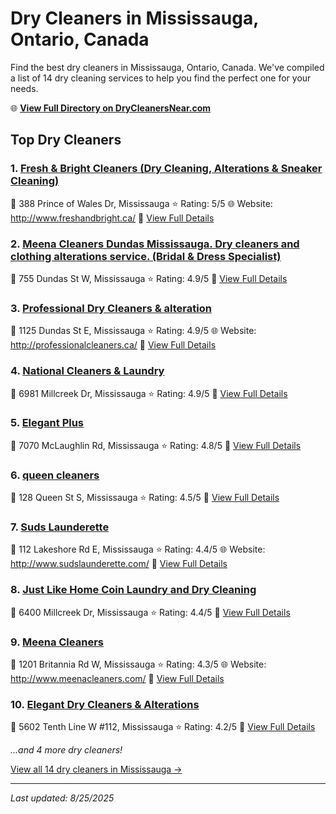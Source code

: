 # Dry Cleaners in Mississauga, Ontario, Canada

Find the best dry cleaners in Mississauga, Ontario, Canada. We've compiled a list of 14 dry cleaning services to help you find the perfect one for your needs.

🌐 **[View Full Directory on DryCleanersNear.com](https://drycleanersnear.com/city/Canada/Ontario/Mississauga)**

## Top Dry Cleaners

### 1. [Fresh & Bright Cleaners (Dry Cleaning, Alterations & Sneaker Cleaning)](https://drycleanersnear.com/dryCleaner/68a67ef3c2af6b6dc01e9498/fresh-bright-cleaners-dry-cleaning-alterations-sneaker-cleaning)
📍 388 Prince of Wales Dr, Mississauga
⭐ Rating: 5/5
🌐 Website: http://www.freshandbright.ca/
🔗 [View Full Details](https://drycleanersnear.com/dryCleaner/68a67ef3c2af6b6dc01e9498/fresh-bright-cleaners-dry-cleaning-alterations-sneaker-cleaning)

### 2. [Meena Cleaners Dundas Mississauga. Dry cleaners and clothing alterations service. (Bridal & Dress Specialist)](https://drycleanersnear.com/dryCleaner/68a67efec2af6b6dc01e94f2/meena-cleaners-dundas-mississauga-dry-cleaners-and-clothing-alterations-service-bridal-dress-specialist)
📍 755 Dundas St W, Mississauga
⭐ Rating: 4.9/5
🔗 [View Full Details](https://drycleanersnear.com/dryCleaner/68a67efec2af6b6dc01e94f2/meena-cleaners-dundas-mississauga-dry-cleaners-and-clothing-alterations-service-bridal-dress-specialist)

### 3. [Professional Dry Cleaners & alteration](https://drycleanersnear.com/dryCleaner/68a67f03c2af6b6dc01e9512/professional-dry-cleaners-alteration)
📍 1125 Dundas St E, Mississauga
⭐ Rating: 4.9/5
🌐 Website: http://professionalcleaners.ca/
🔗 [View Full Details](https://drycleanersnear.com/dryCleaner/68a67f03c2af6b6dc01e9512/professional-dry-cleaners-alteration)

### 4. [National Cleaners & Laundry](https://drycleanersnear.com/dryCleaner/68a67f49c2af6b6dc01e9785/national-cleaners-laundry)
📍 6981 Millcreek Dr, Mississauga
⭐ Rating: 4.9/5
🔗 [View Full Details](https://drycleanersnear.com/dryCleaner/68a67f49c2af6b6dc01e9785/national-cleaners-laundry)

### 5. [Elegant Plus](https://drycleanersnear.com/dryCleaner/68a67f57c2af6b6dc01e980a/elegant-plus)
📍 7070 McLaughlin Rd, Mississauga
⭐ Rating: 4.8/5
🔗 [View Full Details](https://drycleanersnear.com/dryCleaner/68a67f57c2af6b6dc01e980a/elegant-plus)

### 6. [queen cleaners](https://drycleanersnear.com/dryCleaner/68a67f4bc2af6b6dc01e97a5/queen-cleaners)
📍 128 Queen St S, Mississauga
⭐ Rating: 4.5/5
🔗 [View Full Details](https://drycleanersnear.com/dryCleaner/68a67f4bc2af6b6dc01e97a5/queen-cleaners)

### 7. [Suds Launderette](https://drycleanersnear.com/dryCleaner/68a67edcc2af6b6dc01e93cd/suds-launderette)
📍 112 Lakeshore Rd E, Mississauga
⭐ Rating: 4.4/5
🌐 Website: http://www.sudslaunderette.com/
🔗 [View Full Details](https://drycleanersnear.com/dryCleaner/68a67edcc2af6b6dc01e93cd/suds-launderette)

### 8. [Just Like Home Coin Laundry and Dry Cleaning](https://drycleanersnear.com/dryCleaner/68a67f6ec2af6b6dc01e9b04/just-like-home-coin-laundry-and-dry-cleaning)
📍 6400 Millcreek Dr, Mississauga
⭐ Rating: 4.4/5
🔗 [View Full Details](https://drycleanersnear.com/dryCleaner/68a67f6ec2af6b6dc01e9b04/just-like-home-coin-laundry-and-dry-cleaning)

### 9. [Meena Cleaners](https://drycleanersnear.com/dryCleaner/68a67f8cc2af6b6dc01e9bf2/meena-cleaners)
📍 1201 Britannia Rd W, Mississauga
⭐ Rating: 4.3/5
🌐 Website: http://www.meenacleaners.com/
🔗 [View Full Details](https://drycleanersnear.com/dryCleaner/68a67f8cc2af6b6dc01e9bf2/meena-cleaners)

### 10. [Elegant Dry Cleaners & Alterations](https://drycleanersnear.com/dryCleaner/68a67f19c2af6b6dc01e95f2/elegant-dry-cleaners-alterations)
📍 5602 Tenth Line W #112, Mississauga
⭐ Rating: 4.2/5
🔗 [View Full Details](https://drycleanersnear.com/dryCleaner/68a67f19c2af6b6dc01e95f2/elegant-dry-cleaners-alterations)


*...and 4 more dry cleaners!*

[View all 14 dry cleaners in Mississauga →](https://drycleanersnear.com/city/Canada/Ontario/Mississauga)

---

*Last updated: 8/25/2025*
